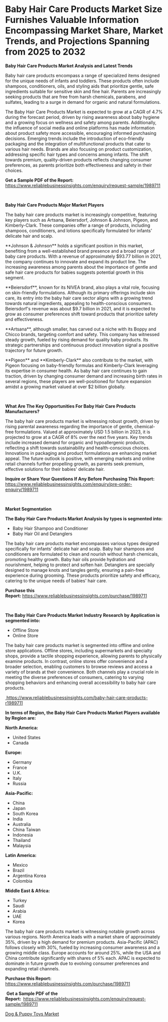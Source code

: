 <p><h1>Baby Hair Care Products Market Size Furnishes Valuable Information Encompassing Market Share, Market Trends, and Projections Spanning from 2025 to 2032</h1></p><p><strong>Baby Hair Care Products Market Analysis and Latest Trends</strong></p>
<p><p>Baby hair care products encompass a range of specialized items designed for the unique needs of infants and toddlers. These products often include shampoos, conditioners, oils, and styling aids that prioritize gentle, safe ingredients suitable for sensitive skin and fine hair. Parents are increasingly seeking products that are free from harsh chemicals, parabens, and sulfates, leading to a surge in demand for organic and natural formulations.</p><p>The Baby Hair Care Products Market is expected to grow at a CAGR of 4.7% during the forecast period, driven by rising awareness about baby hygiene and a growing focus on wellness and safety among parents. Additionally, the influence of social media and online platforms has made information about product safety more accessible, encouraging informed purchasing decisions. Emerging trends include the introduction of eco-friendly packaging and the integration of multifunctional products that cater to various hair needs. Brands are also focusing on product customization, addressing specific hair types and concerns among infants. The shift towards premium, quality-driven products reflects changing consumer preferences, as parents prioritize both effectiveness and safety in their choices.</p></p>
<p><strong>Get a Sample PDF of the Report:&nbsp;</strong> <a href="https://www.reliablebusinessinsights.com/enquiry/request-sample/1989711?utm_campaign=2330&utm_medium=2&utm_source=Github&utm_content=ia&utm_term=10022025&utm_id=baby-hair-care-products">https://www.reliablebusinessinsights.com/enquiry/request-sample/1989711</a></p>
<p>&nbsp;</p>
<p><strong>Baby Hair Care Products Major Market Players</strong></p>
<p><p>The baby hair care products market is increasingly competitive, featuring key players such as Artsana, Beiersdorf, Johnson & Johnson, Pigeon, and Kimberly-Clark. These companies offer a range of products, including shampoos, conditioners, and lotions specifically formulated for infants' delicate hair and scalp.</p><p>**Johnson & Johnson** holds a significant position in this market, benefiting from a well-established brand presence and a broad range of baby care products. With a revenue of approximately $93.77 billion in 2021, the company continues to innovate and expand its product line. The increasing awareness among parents about the importance of gentle and safe hair care products for babies suggests potential growth in this segment.</p><p>**Beiersdorf**, known for its NIVEA brand, also plays a vital role, focusing on skin-friendly formulations. Although its primary offerings include skin care, its entry into the baby hair care sector aligns with a growing trend towards natural ingredients, appealing to health-conscious consumers. Beiersdorf's revenue was about $9.7 billion in 2021, and it is expected to grow as consumer preferences shift toward products that prioritize safety and effectiveness.</p><p>**Artsana**, although smaller, has carved out a niche with its Boppy and Chicco brands, targeting comfort and safety. This company has witnessed steady growth, fueled by rising demand for quality baby products. Its strategic partnerships and continuous product innovation signal a positive trajectory for future growth.</p><p>**Pigeon** and **Kimberly-Clark** also contribute to the market, with Pigeon focusing on baby-friendly formulas and Kimberly-Clark leveraging its expertise in consumer health. As baby hair care continues to gain traction, driven by changing consumer demand and increasing birth rates in several regions, these players are well-positioned for future expansion amidst a growing market valued at over $2 billion globally.</p></p>
<p>&nbsp;</p>
<p><strong>What Are The Key Opportunities For Baby Hair Care Products Manufacturers?</strong></p>
<p><p>The baby hair care products market is witnessing robust growth, driven by rising parental awareness regarding the importance of gentle, chemical-free formulations. Valued at approximately USD 1.5 billion in 2023, it is projected to grow at a CAGR of 8% over the next five years. Key trends include increased demand for organic and hypoallergenic products, reflecting a shift towards sustainability and health-conscious choices. Innovations in packaging and product formulations are enhancing market appeal. The future outlook is positive, with emerging markets and online retail channels further propelling growth, as parents seek premium, effective solutions for their babies' delicate hair.</p></p>
<p><strong>Inquire or Share Your Questions If Any Before Purchasing This Report:</strong> <a href="https://www.reliablebusinessinsights.com/enquiry/pre-order-enquiry/1989711?utm_campaign=2330&utm_medium=2&utm_source=Github&utm_content=ia&utm_term=10022025&utm_id=baby-hair-care-products">https://www.reliablebusinessinsights.com/enquiry/pre-order-enquiry/1989711</a></p>
<p>&nbsp;</p>
<p><strong>Market Segmentation</strong></p>
<p><strong>The Baby Hair Care Products Market Analysis by types is segmented into:</strong></p>
<p><ul><li>Baby Hair Shampoo and Conditioner</li><li>Baby Hair Oil and Detanglers</li></ul></p>
<p><p>The baby hair care products market encompasses various types designed specifically for infants' delicate hair and scalp. Baby hair shampoos and conditioners are formulated to clean and nourish without harsh chemicals, promoting healthy growth. Baby hair oils provide hydration and nourishment, helping to protect and soften hair. Detanglers are specially designed to manage knots and tangles gently, ensuring a pain-free experience during grooming. These products prioritize safety and efficacy, catering to the unique needs of babies' hair care.</p></p>
<p><strong>Purchase this Report:&nbsp;</strong><a href="https://www.reliablebusinessinsights.com/purchase/1989711?utm_campaign=2330&utm_medium=2&utm_source=Github&utm_content=ia&utm_term=10022025&utm_id=baby-hair-care-products">https://www.reliablebusinessinsights.com/purchase/1989711</a></p>
<p>&nbsp;</p>
<p><strong>The Baby Hair Care Products Market Industry Research by Application is segmented into:</strong></p>
<p><ul><li>Offline Store</li><li>Online Store</li></ul></p>
<p><p>The baby hair care products market is segmented into offline and online store applications. Offline stores, including supermarkets and specialty shops, provide a tactile shopping experience, allowing parents to physically examine products. In contrast, online stores offer convenience and a broader selection, enabling customers to browse reviews and access a variety of brands at their convenience. Both channels play a crucial role in meeting the diverse preferences of consumers, catering to varying shopping behaviors and enhancing overall accessibility to baby hair care products.</p></p>
<p><a href="https://www.reliablebusinessinsights.com/baby-hair-care-products-r1989711?utm_campaign=2330&utm_medium=2&utm_source=Github&utm_content=ia&utm_term=10022025&utm_id=baby-hair-care-products">&nbsp;https://www.reliablebusinessinsights.com/baby-hair-care-products-r1989711</a></p>
<p><strong>In terms of Region, the Baby Hair Care Products Market Players available by Region are:</strong></p>
<p>
    <p> <strong> North America: </strong>
        <ul>
            <li>United States</li>
            <li>Canada</li>
        </ul>
        </p> 
    <p> <strong> Europe: </strong>
        <ul>
            <li>Germany</li>
            <li>France</li>
            <li>U.K.</li>
            <li>Italy</li>
            <li>Russia</li>
        </ul>
        </p> 
    <p> <strong> Asia-Pacific: </strong>
        <ul>
            <li>China</li>
            <li>Japan</li>
            <li>South Korea</li>
            <li>India</li>
            <li>Australia</li>
            <li>China Taiwan</li>
            <li>Indonesia</li>
            <li>Thailand</li>
            <li>Malaysia</li>
        </ul>
        </p> 
    <p> <strong> Latin America: </strong>
        <ul>
            <li>Mexico</li>
            <li>Brazil</li>
            <li>Argentina Korea</li>
            <li>Colombia</li>
        </ul>
        </p> 
    <p> <strong> Middle East & Africa: </strong>
        <ul>
            <li>Turkey</li>
            <li>Saudi</li>
            <li>Arabia</li>
            <li>UAE</li>
            <li>Korea</li>
        </ul>
    </p>
    </p>
<p><p>The baby hair care products market is witnessing notable growth across various regions. North America leads with a market share of approximately 35%, driven by a high demand for premium products. Asia-Pacific (APAC) follows closely with 30%, fueled by increasing consumer awareness and a growing middle class. Europe accounts for around 25%, while the USA and China contribute significantly with shares of 5% each. APAC is expected to dominate in future growth due to evolving consumer preferences and expanding retail channels.</p></p>
<p><strong>Purchase this Report: </strong><a href="https://www.reliablebusinessinsights.com/purchase/1989711?utm_campaign=2330&utm_medium=2&utm_source=Github&utm_content=ia&utm_term=10022025&utm_id=baby-hair-care-products">https://www.reliablebusinessinsights.com/purchase/1989711</a></p>
<p>&nbsp;<strong>Get a Sample PDF of the Report:&nbsp;&nbsp;</strong><a href="https://www.reliablebusinessinsights.com/enquiry/request-sample/1989711?utm_campaign=2330&utm_medium=2&utm_source=Github&utm_content=ia&utm_term=10022025&utm_id=baby-hair-care-products">https://www.reliablebusinessinsights.com/enquiry/request-sample/1989711</a></p>
<p><strong></strong></p>
<p><p><a href="https://github.com/ulyssacrayne00231/Market-Research-Report-List-1/blob/main/dog-puppy-toys-market.md?utm_campaign=2330&utm_medium=2&utm_source=Github&utm_content=ia&utm_term=10022025&utm_id=baby-hair-care-products">Dog & Puppy Toys Market</a></p></p>